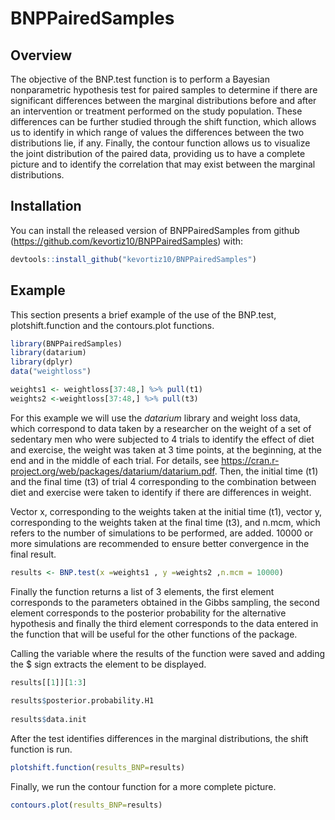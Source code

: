 # BNPPairedSamples

## Overview

The objective of the BNP.test function is to perform a Bayesian nonparametric hypothesis test for paired samples to determine if there are significant differences between the marginal distributions before and after an intervention or treatment performed on the study population. These differences can be further studied through the shift function, which allows us to identify in which range of values the differences between the two distributions lie, if any. Finally, the contour function allows us to visualize the joint distribution of the paired data, providing us to have a complete picture and to identify the correlation that may exist between the marginal distributions.


## Installation

You can install the released version of BNPPairedSamples from github (https://github.com/kevortiz10/BNPPairedSamples) with:

``` r
devtools::install_github("kevortiz10/BNPPairedSamples")
```

## Example

This section presents a brief example of the use of the BNP.test,  plotshift.function and the contours.plot functions.


``` r
library(BNPPairedSamples)
library(datarium)
library(dplyr)
data("weightloss")

weights1 <- weightloss[37:48,] %>% pull(t1)
weights2 <-weightloss[37:48,] %>% pull(t3)

```

For this example we will use the $datarium$ library and weight loss data, which correspond to data taken by a researcher on the weight of a set of sedentary men who were subjected to 4 trials to identify the effect of diet and exercise, the weight was taken at 3 time points, at the beginning, at the end and in the middle of each trial. For details, see https://cran.r-project.org/web/packages/datarium/datarium.pdf. Then, the initial time (t1) and the final time (t3) of trial 4 corresponding to the combination between diet and exercise were taken to identify if there are differences in weight.

Vector x, corresponding to the weights taken at the initial time (t1), vector y, corresponding to the weights taken at the final time (t3), and n.mcm, which refers to the number of simulations to be performed, are added. 10000 or more simulations are recommended to ensure better convergence in the final result.

``` r
results <- BNP.test(x =weights1 , y =weights2 ,n.mcm = 10000)
```


Finally the function returns a list of 3 elements, the first element corresponds to the parameters obtained in the Gibbs sampling, the second element corresponds to the posterior probability for the alternative hypothesis and finally the third element corresponds to the data entered in the function that will be useful for the other functions of the package.

Calling the variable where the results of the function were saved and adding the $ sign extracts the element to be displayed.

``` r
results[[1]][1:3]
  
results$posterior.probability.H1
  
results$data.init
```


After the test identifies differences in the marginal distributions, the shift function is run.


``` r
plotshift.function(results_BNP=results)
```


Finally, we run the contour function for a more complete picture.

``` r
contours.plot(results_BNP=results)
```
